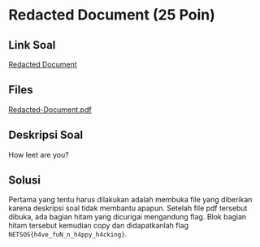 # Redacted Document (25 Poin)

## Link Soal

[Redacted Document](http://152.118.201.254:8000/challenges#Redacted%20Document)

## Files

[Redacted-Document.pdf](https://github.com/gagahpangeran/Netsos-Fortnight-2018/tree/master/misc/redacted-document/files/Redacted-Document.pdf)

## Deskripsi Soal

How leet are you?

## Solusi

Pertama yang tentu harus dilakukan adalah membuka file yang diberikan karena deskripsi soal tidak membantu apapun. Setelah file pdf tersebut dibuka, ada bagian hitam yang dicurigai mengandung flag. Blok bagian hitam tersebut kemudian copy dan didapatkanlah flag `NETSOS{h4ve_fuN_n_h4ppy_h4cking}`.
